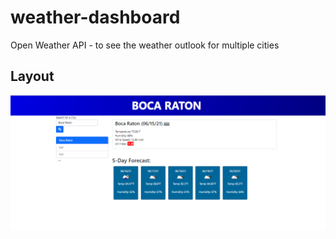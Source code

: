 # weather-dashboard
Open Weather API - to see the weather outlook for multiple cities

## Layout
<img src="https://github.com/hugh-bowie/weather-dashboard/blob/main/assets/img/weather-dashboard.PNG">
